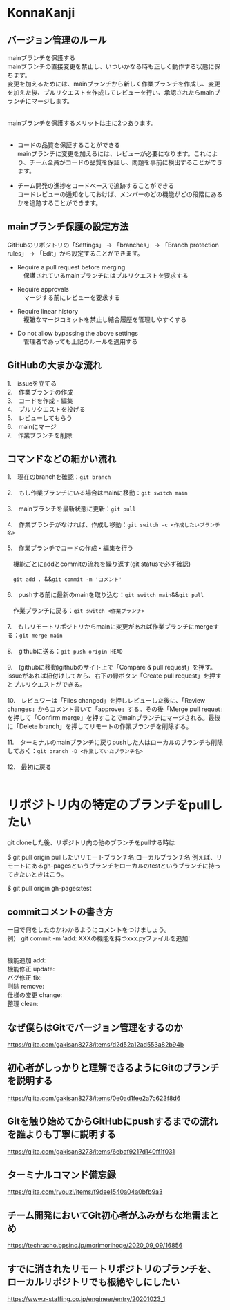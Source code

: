 # KonnaKanji

## バージョン管理のルール
mainブランチを保護する<br>
mainブランチの直接変更を禁止し、いついかなる時も正しく動作する状態に保ちます。<br>
変更を加えるためには、mainブランチから新しく作業ブランチを作成し、変更を加えた後、プルリクエストを作成してレビューを行い、承認されたらmainブランチにマージします。<br><br>

mainブランチを保護するメリットは主に2つあります。<br><br>

- コードの品質を保証することができる<br>
mainブランチに変更を加えるには、レビューが必要になります。これにより、チーム全員がコードの品質を保証し、問題を事前に検出することができます。

- チーム開発の進捗をコードベースで追跡することができる<br>
コードレビューの通知をしておけば、メンバーのどの機能がどの段階にあるかを追跡することができます。
  
## mainブランチ保護の設定方法
GitHubのリポジトリの「Settings」 -> 「branches」 -> 「Branch protection rules」 -> 「Edit」から設定することができます。

- Require a pull request before merging<br>
&emsp;保護されているmainブランチにはプルリクエストを要求する

- Require approvals<br>
&emsp;マージする前にレビューを要求する

- Require linear history<br>
&emsp;複雑なマージコミットを禁止し結合履歴を管理しやすくする

- Do not allow bypassing the above settings<br>
&emsp;管理者であっても上記のルールを適用する

## GitHubの大まかな流れ
1.　issueを立てる<br>
2.　作業ブランチの作成<br>
3.　コードを作成・編集<br>
4.　プルリクエストを投げる<br>
5.　レビューしてもらう<br>
6.　mainにマージ<br>
7.　作業ブランチを削除<br>

## コマンドなどの細かい流れ
1.　現在のbranchを確認：`git branch`<br><br>
2.　もし作業ブランチにいる場合はmainに移動：`git switch main`<br><br>
3.　mainブランチを最新状態に更新：`git pull`<br><br>
4.　作業ブランチがなければ、作成し移動：`git switch -c <作成したいブランチ名>`<br><br>
5.　作業ブランチでコードの作成・編集を行う<br><br>
&emsp;機能ごとにaddとcommitの流れを繰り返す(git statusで必ず確認)<br><br>
&emsp;`git add . `&&`git commit -m 'コメント'`<br><br>
6.　pushする前に最新のmainを取り込む：`git switch main`&&`git pull`<br><br>
&emsp;作業ブランチに戻る：`git switch <作業ブランチ>`<br><br>
7.　もしリモートリポジトリからmainに変更があれば作業ブランチにmergeする：`git merge main`<br><br>
8.　githubに送る：`git push origin HEAD`<br><br>
9.　(githubに移動)githubのサイト上で「Compare & pull request」を押す。issueがあれば紐付けしてから、右下の緑ボタン「Create pull request」を押すとプルリクエストができる。<br><br>
10.　レビュワーは「Files changed」を押しレビューした後に、「Review changes」からコメント書いて「approve」する。その後「Merge pull requet」を押して「Confirm merge」を押すことでmainブランチにマージされる。最後に「Delete branch」を押してリモートの作業ブランチを削除する。<br><br>
11.　ターミナルのmainブランチに戻りpushした人はローカルのブランチも削除しておく：`git branch -D <作業していたブランチ名>`<br><br>
12.　最初に戻る<br><br>

# リポジトリ内の特定のブランチをpullしたい
git cloneした後、リポジトリ内の他のブランチをpullする時は

$ git pull origin pullしたいリモートブランチ名:ローカルブランチ名
例えば、リモートにあるgh-pagesというブランチをローカルのtestというブランチに持ってきたいときはこう。

$ git pull origin gh-pages:test

## commitコメントの書き方
一目で何をしたのかわかるようにコメントをつけましょう。<br>
例）
git commit -m 'add: XXXの機能を持つxxx.pyファイルを追加'<br><br>

機能追加 add:<br>
機能修正 update:<br>
バグ修正 fix:<br>
削除 remove:<br>
仕様の変更 change:<br>
整理 clean:<br>

## なぜ僕らはGitでバージョン管理をするのか
https://qiita.com/gakisan8273/items/d2d52a12ad553a82b94b
<br>
## 初心者がしっかりと理解できるようにGitのブランチを説明する
https://qiita.com/gakisan8273/items/0e0ad1fee2a7c623f8d6
<br>
## Gitを触り始めてからGitHubにpushするまでの流れを誰よりも丁寧に説明する
https://qiita.com/gakisan8273/items/6ebaf9217d140ff1f031
<br>
## ターミナルコマンド備忘録
https://qiita.com/ryouzi/items/f9dee1540a04a0bfb9a3
<br>
## チーム開発においてGit初心者がふみがちな地雷まとめ
https://techracho.bpsinc.jp/morimorihoge/2020_09_09/16856
<br>
## すでに消されたリモートリポジトリのブランチを、ローカルリポジトリでも根絶やしにしたい
https://www.r-staffing.co.jp/engineer/entry/20201023_1
<br>
